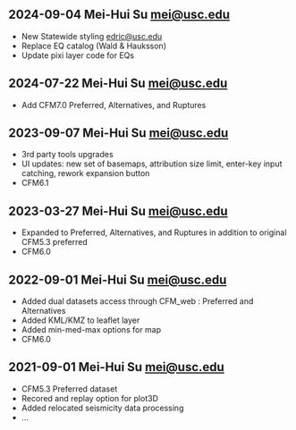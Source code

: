 ## 2024-09-04  Mei-Hui Su <mei@usc.edu>
* New Statewide styling <edric@usc.edu>
* Replace EQ catalog (Wald & Hauksson) 
* Update pixi layer code for EQs

## 2024-07-22  Mei-Hui Su <mei@usc.edu>
* Add CFM7.0 Preferred, Alternatives, and Ruptures

## 2023-09-07  Mei-Hui Su <mei@usc.edu>
* 3rd party tools upgrades
* UI updates: new set of basemaps, attribution size limit,
              enter-key input catching, rework expansion button
* CFM6.1

## 2023-03-27  Mei-Hui Su <mei@usc.edu>
* Expanded to Preferred, Alternatives, and Ruptures in addition to 
  original CFM5.3 preferred
* CFM6.0

## 2022-09-01  Mei-Hui Su <mei@usc.edu>
* Added dual datasets access through CFM_web : Preferred and Alternatives
* Added KML/KMZ to leaflet layer 
* Added min-med-max options for map
* CFM6.0 


## 2021-09-01  Mei-Hui Su <mei@usc.edu>
* CFM5.3 Preferred dataset
* Recored and replay option for plot3D
* Added relocated seismicity data processing
* ...

